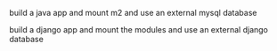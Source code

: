 build a java app and mount m2 and use an external mysql database

build a django app and mount the modules and use an external django database



